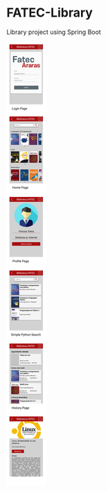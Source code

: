 # FATEC-Library
Library project using Spring Boot

![Interface](https://github.com/vieiravini/FATEC-Library/blob/master/image.png?raw=true)
